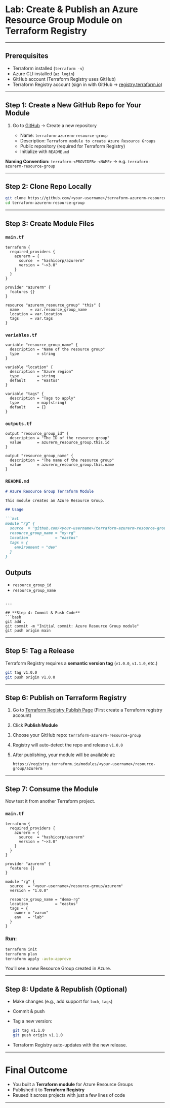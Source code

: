 
# Lab: Create & Publish an Azure Resource Group Module on Terraform Registry

---

## Prerequisites

* Terraform installed (`terraform -v`)
* Azure CLI installed (`az login`)
* GitHub account (Terraform Registry uses GitHub)
* Terraform Registry account (sign in with GitHub → [registry.terraform.io](https://registry.terraform.io))

---

## **Step 1: Create a New GitHub Repo for Your Module**

1. Go to [GitHub](https://github.com) → Create a new repository

   * Name: `terraform-azurerm-resource-group`
   * Description: `Terraform module to create Azure Resource Groups`
   * Public repository (required for Terraform Registry)
   * Initialize with `README.md`

**Naming Convention:**
`terraform-<PROVIDER>-<NAME>` → e.g. `terraform-azurerm-resource-group`

---

## **Step 2: Clone Repo Locally**

```bash
git clone https://github.com/<your-username>/terraform-azurerm-resource-group.git
cd terraform-azurerm-resource-group
```

---

## **Step 3: Create Module Files**

### `main.tf`

```hcl
terraform {
  required_providers {
    azurerm = {
      source  = "hashicorp/azurerm"
      version = "~>3.0"
    }
  }
}

provider "azurerm" {
  features {}
}

resource "azurerm_resource_group" "this" {
  name     = var.resource_group_name
  location = var.location
  tags     = var.tags
}
```

### `variables.tf`

```hcl
variable "resource_group_name" {
  description = "Name of the resource group"
  type        = string
}

variable "location" {
  description = "Azure region"
  type        = string
  default     = "eastus"
}

variable "tags" {
  description = "Tags to apply"
  type        = map(string)
  default     = {}
}
```

### `outputs.tf`

```hcl
output "resource_group_id" {
  description = "The ID of the resource group"
  value       = azurerm_resource_group.this.id
}

output "resource_group_name" {
  description = "The name of the resource group"
  value       = azurerm_resource_group.this.name
}
```

### `README.md`

````markdown
# Azure Resource Group Terraform Module

This module creates an Azure Resource Group.

## Usage

```hcl
module "rg" {
  source  = "github.com/<your-username>/terraform-azurerm-resource-group"
  resource_group_name = "my-rg"
  location            = "eastus"
  tags = {
    environment = "dev"
  }
}
````

## Outputs

* `resource_group_id`
* `resource_group_name`

````

---

## **Step 4: Commit & Push Code**
```bash
git add .
git commit -m "Initial commit: Azure Resource Group module"
git push origin main
````

---

## **Step 5: Tag a Release**

Terraform Registry requires a **semantic version tag** (`v1.0.0`, `v1.1.0`, etc.)

```bash
git tag v1.0.0
git push origin v1.0.0
```

---

## **Step 6: Publish on Terraform Registry**

1. Go to [Terraform Registry Publish Page](https://registry.terraform.io/namespaces) (First create a Terraform registry account)
3. Click **Publish Module**
4. Choose your GitHub repo: `terraform-azurerm-resource-group`
5. Registry will auto-detect the repo and release `v1.0.0`
6. After publishing, your module will be available at:

   ```
   https://registry.terraform.io/modules/<your-username>/resource-group/azurerm
   ```

---

## **Step 7: Consume the Module**

Now test it from another Terraform project.

### `main.tf`

```hcl
terraform {
  required_providers {
    azurerm = {
      source  = "hashicorp/azurerm"
      version = "~>3.0"
    }
  }
}

provider "azurerm" {
  features {}
}

module "rg" {
  source  = "<your-username>/resource-group/azurerm"
  version = "1.0.0"

  resource_group_name = "demo-rg"
  location            = "eastus"
  tags = {
    owner = "varun"
    env   = "lab"
  }
}
```

### Run:

```bash
terraform init
terraform plan
terraform apply -auto-approve
```

You’ll see a new Resource Group created in Azure.

---

## **Step 8: Update & Republish (Optional)**

* Make changes (e.g., add support for `lock`, `tags`)
* Commit & push
* Tag a new version:

  ```bash
  git tag v1.1.0
  git push origin v1.1.0
  ```
* Terraform Registry auto-updates with the new release.

---

# Final Outcome

* You built a **Terraform module** for Azure Resource Groups
* Published it to **Terraform Registry**
* Reused it across projects with just a few lines of code

---
